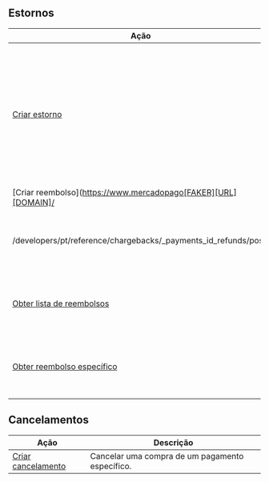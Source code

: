 ## Estornos

|Ação|Descrição|
|---|---|
|[Criar estorno](https://www.mercadopago[FAKER][URL][DOMAIN]/developers/pt/reference/chargebacks/_chargebacks_id/get)|Veja todas as informações de operações contestadas de seu produto ou serviço com a identificação do estorno que você deseja.|
|[Criar reembolso](https://www.mercadopago[FAKER][URL][DOMAIN]/
/developers/pt/reference/chargebacks/_payments_id_refunds/post)|Criar um reembolso parcial/total para um pagamento específico.|
|[Obter lista de reembolsos](https://www.mercadopago[FAKER][URL][DOMAIN]/developers/pt/reference/chargebacks/_payments_id_refunds/get)|Consultar todos os reembolsos para um pagamento específico.|
|[Obter reembolso específico](https://www.mercadopago[FAKER][URL][DOMAIN]/developers/pt/reference/chargebacks/_payments_id_refunds_refund_id/get)|Consultar reembolso específico de determinado pagamento.|

## Cancelamentos

|Ação|Descrição|
|---|---|
|[Criar cancelamento](https://www.mercadopago[FAKER][URL][DOMAIN]/developers/pt/reference/chargebacks/_payments_payment_id/put)|Cancelar uma compra de um pagamento específico.|

